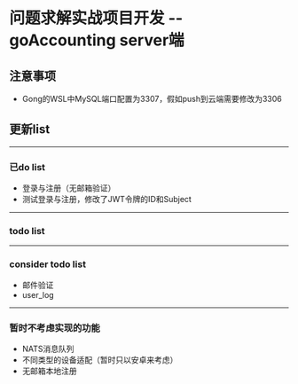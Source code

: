 # 问题求解实战项目开发 -- goAccounting server端

## 注意事项
- Gong的WSL中MySQL端口配置为3307，假如push到云端需要修改为3306

## 更新list
---
### 已do list
- 登录与注册（无邮箱验证）
- 测试登录与注册，修改了JWT令牌的ID和Subject


---
### todo list

---
### consider todo list
- 邮件验证
- user_log

---
### 暂时不考虑实现的功能
- NATS消息队列
- 不同类型的设备适配（暂时只以安卓来考虑）
- 无邮箱本地注册
